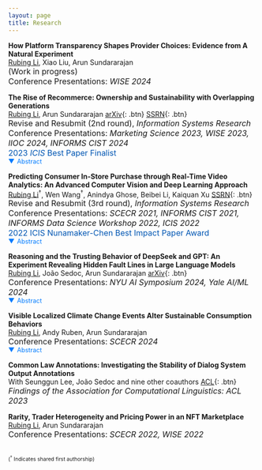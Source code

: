 ```yaml
---
layout: page
title: Research
---
```


<style>
/* Abstract Link Styling */
.abstract-link {
    color: #007BFF;
    cursor: pointer;
    text-decoration: none;
    font-size: 0.9em;
    display: flex;
    align-items: center;
}

.abstract-link:hover {
    color: #0056b3;
}

/* Triangle Icon Styling */
.triangle {
    margin-right: 5px;
    transition: transform 0.3s ease;
}

/* Abstract Content Styling */
.abstract-content {
    display: none;
    margin-top: 10px;
    padding: 10px;
    border-left: 3px solid #007BFF;
    background-color: #f9f9f9;
    font-size: 0.9em;
    border-radius: 5px;
}

</style>


**How  Platform Transparency Shapes Provider Choices: Evidence from A Natural Experiment**  
<u>Rubing Li</u>, Xiao Liu, Arun Sundararajan
<br><span style="font-size: 16px;">(Work in progress)</span>
<br><span style="font-size: 16px;">Conference Presentations: <em>WISE 2024</em></span>


**The Rise of Recommerce: Ownership and Sustainability with Overlapping Generations**  
<u>Rubing Li</u>, Arun Sundararajan  [arXiv](https://arxiv.org/abs/2405.09023){: .btn} [SSRN](https://papers.ssrn.com/sol3/papers.cfm?abstract_id=4827707){: .btn}
<br><span style="font-size: 16px;"> Revise and Resubmit (2nd round), <em>Information Systems Research</em></span>
<br><span style="font-size: 16px;">Conference Presentations: <em>Marketing Science 2023, WISE 2023, IIOC 2024, INFORMS CIST 2024</em></span>
<br><span style="font-size: 16px;color:#0056b3">2023 <em>ICIS</em> Best Paper Finalist </span>
<span class="abstract-link" onclick="toggleAbstract('abstract1', this)">
    <span class="triangle">▼</span> Abstract
</span>
<div id="abstract1" class="abstract-content">
   The emergence of the branded recommerce channel — digitally enabled and branded marketplaces that facilitate purchasing pre-owned items directly from a manufacturer’s e-commerce site — leads to new variants of classic IS and economic questions relating to secondary markets. Such branded recommerce is increasingly platform-enabled, creating opportunities for greater sustainability and stronger brand experience control but posing a greater risk of cannibalization of the sales of new items. We model the effects that the sales of pre-owned items have on market segmentation and product durability choices for a monopolist facing heterogeneous customers, contrasting outcomes when the trade of pre-owned goods takes place through a third-party marketplace with outcomes under branded recommerce. We show that the direct revenue benefits of branded recommerce are not their primary source of value to the monopolist, and rather, there are three indirect effects that alter profits and sustainability. Product durability increases, a seller finds it optimal to forgo marketplace fees altogether, and there are greater seller incentives to lower the quality uncertainty associated with pre-owned items. We establish these results for a simple two-period model as well as developing a new infinite horizon model with overlapping generations. Our paper sheds new insight into this emerging digital channel phenomenon, underscoring the importance of recommerce platforms in aligning seller profits with sustainability goals.
</div>

**Predicting Consumer In-Store Purchase through Real-Time Video Analytics: An Advanced Computer Vision and Deep Learning Approach**  
<u>Rubing Li</u><sup>†</sup>, Wen Wang<sup>†</sup>, Anindya Ghose, Beibei Li, Kaiquan Xu [SSRN](https://papers.ssrn.com/sol3/papers.cfm?abstract_id=4513385){: .btn}
<br><span style="font-size: 16px;"> Revise and Resubmit (3rd round), <em>Information Systems Research</em></span>
<br><span style="font-size: 16px;">Conference Presentations: <em>SCECR 2021, INFORMS CIST 2021, INFORMS Data Science Workshop 2022, ICIS 2022</em></span>
<br><span style="font-size: 16px;color:#0056b3">2022 ICIS Nunamaker-Chen Best Impact Paper Award</span>
<span class="abstract-link" onclick="toggleAbstract('abstract3', this)">
    <span class="triangle">▼</span> Abstract
</span>
<div id="abstract3" class="abstract-content">
This study introduces a novel, theory-driven video analytics framework to predict purchase decisions in offline retail settings using consumer shopping video data. Our framework addresses four key challenges in offline consumer purchase prediction: (1) capturing real-time behavior, (2) enabling scalability and automation, (3) integrating multi-dimensional data, and (4) preserving the organic nature of consumer behavior without disrupting the shopping experience. To accomplish this, we combine Person Re-identification (Re-ID) technology, which tracks individuals across multiple cameras, with GPS-like trajectory reconstruction, Vision-Language Models (VLMs), and pose estimation to extract theory-driven, real-time shopping behavior features from video data. Our feature set captures a comprehensive range of real-time spatial-temporal trajectory details, including movement speed and path complexity; product interaction features, such as physical touch, item pickup, and visual engagement; body pose and movement indicators, like hand positioning and head orientation; and facial dynamics and eye gaze—offering a holistic perspective on in-store behavior and decision-making. Using deep learning models, specifically transformers, our framework predicts consumer purchase decisions from real-time video features. Extensive experiments demonstrate that it significantly outperforms benchmark models, proving the predictive strength of real-time video data for offline purchase forecasting. We also conduct interpretability analyses to reveal key factors driving model performance, offering marketers actionable insights to refine strategies. To showcase practical applications, we demonstrate various decision-support use cases, including consumer segmentation and real-time intent analysis, which distinguish patterns between purchasers and non-purchasers throughout the shopping journey. Additionally, our framework enables personalized, real-time targeting, with simulations showing a 15.8% profit increase over non-targeted approaches and a 7.51% gain over static targeting strategies. Overall, our proposed framework equips retailers with a powerful tool for predicting real-time purchase decisions and enhancing offline marketing effectiveness.
</div>

**Reasoning and the Trusting Behavior of DeepSeek and GPT: An Experiment Revealing Hidden Fault Lines in Large Language Models**  
<u>Rubing Li</u>, João Sedoc, Arun Sundararajan   [arXiv](https://arxiv.org/pdf/2502.12825){: .btn}  
<span style="font-size: 16px;">Conference Presentations: <em>NYU AI Symposium 2024, Yale AI/ML 2024</em></span>
<span class="abstract-link" onclick="toggleAbstract('abstract4', this)">
    <span class="triangle">▼</span> Abstract
</span>
<div id="abstract4" class="abstract-content">

When encountering increasingly frequent performance improvements or cost reductions from a new large language model (LLM), developers of applications leveraging LLMs must decide whether to take advantage of these improvements or stay with older tried-and-tested models. Low perceived switching frictions can lead to choices that do not consider more subtle behavior changes that the transition may induce. Our experiments use a popular game-theoretic behavioral economics model of trust to show stark differences in the trusting behavior of OpenAI’s and DeepSeek’s models. We highlight a collapse in the economic trust behavior of the o1-mini and o3-mini models as they reconcile profit-maximizing and risk- seeking with future returns from trust, and contrast it with DeepSeek’s more sophisticated and profitable trusting behavior that stems from an ability to incorporate deeper concepts like forward planning and theory-of-mind. As LLMs form the basis for high-stakes commercial systems, our results highlight the perils of relying on LLM performance benchmarks that are too narrowly defined and suggest that careful analysis of their hidden fault lines should be part of any organization’s AI strategy.

</div>

**Visible Localized Climate Change Events Alter Sustainable Consumption Behaviors**  
<u>Rubing Li</u>, Andy Ruben, Arun Sundararajan   
<span style="font-size: 16px;">Conference Presentations: <em>SCECR 2024</em></span>
<span class="abstract-link" onclick="toggleAbstract('abstract2', this)">
    <span class="triangle">▼</span> Abstract
</span>
<div id="abstract2" class="abstract-content">

As concerns about environmental and climate change rise, consumers increasingly include sustainability considerations in their consumption choices. We examine whether consumers may be affected by the growing visible evidence of climate change that, rather than being distant, is geographically proximal to a consumer and has a direct effect on their lives. We focus on a single natural experiment — the “Mosquito Fire,” — the largest wildfire in California in 2022 that lasted from September 6, 2022 to October 22, 2022. We use NOAA and EPA data to determine the extent to which each zip code in California, Oregon and Washington was “treated,” that is, the extent to which a consumer might have been visibly affected by the Mosquito fire on any given day during the event window. We obtain demand data about the demand and revenue associated with purchases of pre-owned items sold by a selected set of global apparel and accessory brands from Trove, a platform that powers the “branded recommerce” sites of a range of leading brands. These data are obtained at the zipcode level for CA, OR and WA, as well as for a matched sample of control zipcodes chosen from a set of states not affected by the Mosquito Fire or any other major climate-related local event during the event window. Our results establish that consumers in zipcodes exposed to the Mosquito Fire increased their purchasing of pre-owned items by economically significant levels (ranging from 5% to 18%) following the event, and that these effects persisted in the months following the event. We rule out a number of alternative explanations, and also report on a “face validity” experiment establishing that consumers exposed to localized climate change disasters subsequently display a measurable preference for purchasing pre-owned items. 

</div>

**Common Law Annotations: Investigating the Stability of Dialog System Output Annotations**  
With Seunggun Lee, João Sedoc and nine other coauthors [ACL](https://aclanthology.org/2023.findings-acl.780.pdf){: .btn}
<br><span style="font-size: 16px;"><em>Findings of the Association for Computational Linguistics: ACL 2023</em></span>


**Rarity, Trader Heterogeneity and Pricing Power in an NFT Marketplace**  
<u>Rubing Li</u>, Arun Sundararajan   
<span style="font-size: 16px;">Conference Presentations: <em>SCECR 2022, WISE 2022</em></span>




<br><span style="font-size: 0.75em;">(<sup>†</sup> Indicates shared first authorship)</span>


<script>
function toggleAbstract(id) {
    var abstract = document.getElementById(id);
    if (abstract.style.display === "none" || abstract.style.display === "") {
        abstract.style.display = "block";
    } else {
        abstract.style.display = "none";
    }
}
</script>


